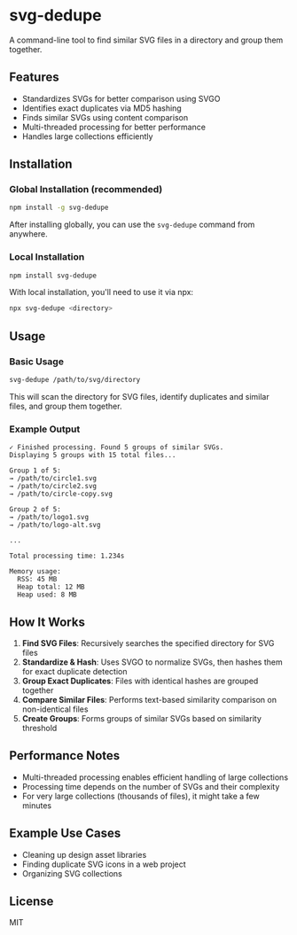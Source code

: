 # svg-dedupe

A command-line tool to find similar SVG files in a directory and group them together.

## Features

- Standardizes SVGs for better comparison using SVGO
- Identifies exact duplicates via MD5 hashing
- Finds similar SVGs using content comparison
- Multi-threaded processing for better performance
- Handles large collections efficiently

## Installation

### Global Installation (recommended)

```bash
npm install -g svg-dedupe
```

After installing globally, you can use the `svg-dedupe` command from anywhere.

### Local Installation

```bash
npm install svg-dedupe
```

With local installation, you'll need to use it via npx:

```bash
npx svg-dedupe <directory>
```

## Usage

### Basic Usage

```bash
svg-dedupe /path/to/svg/directory
```

This will scan the directory for SVG files, identify duplicates and similar files, and group them together.

### Example Output

```
✓ Finished processing. Found 5 groups of similar SVGs.
Displaying 5 groups with 15 total files...

Group 1 of 5:
→ /path/to/circle1.svg
→ /path/to/circle2.svg
→ /path/to/circle-copy.svg

Group 2 of 5:
→ /path/to/logo1.svg
→ /path/to/logo-alt.svg

...

Total processing time: 1.234s

Memory usage:
  RSS: 45 MB
  Heap total: 12 MB
  Heap used: 8 MB
```

## How It Works

1. **Find SVG Files**: Recursively searches the specified directory for SVG files
2. **Standardize & Hash**: Uses SVGO to normalize SVGs, then hashes them for exact duplicate detection
3. **Group Exact Duplicates**: Files with identical hashes are grouped together
4. **Compare Similar Files**: Performs text-based similarity comparison on non-identical files
5. **Create Groups**: Forms groups of similar SVGs based on similarity threshold

## Performance Notes

- Multi-threaded processing enables efficient handling of large collections
- Processing time depends on the number of SVGs and their complexity
- For very large collections (thousands of files), it might take a few minutes

## Example Use Cases

- Cleaning up design asset libraries
- Finding duplicate SVG icons in a web project
- Organizing SVG collections

## License

MIT
